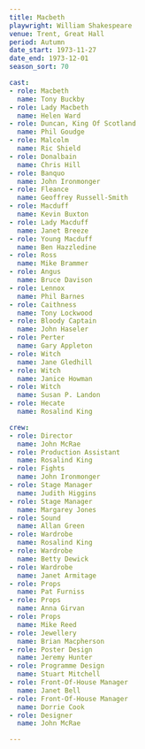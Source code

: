 ```yaml
---
title: Macbeth
playwright: William Shakespeare
venue: Trent, Great Hall
period: Autumn
date_start: 1973-11-27
date_end: 1973-12-01
season_sort: 70

cast:
- role: Macbeth
  name: Tony Buckby
- role: Lady Macbeth
  name: Helen Ward
- role: Duncan, King Of Scotland
  name: Phil Goudge
- role: Malcolm
  name: Ric Shield
- role: Donalbain
  name: Chris Hill
- role: Banquo
  name: John Ironmonger
- role: Fleance
  name: Geoffrey Russell-Smith
- role: Macduff
  name: Kevin Buxton
- role: Lady Macduff
  name: Janet Breeze
- role: Young Macduff
  name: Ben Hazzledine
- role: Ross
  name: Mike Brammer
- role: Angus
  name: Bruce Davison
- role: Lennox
  name: Phil Barnes
- role: Caithness
  name: Tony Lockwood
- role: Bloody Captain
  name: John Haseler
- role: Perter
  name: Gary Appleton
- role: Witch
  name: Jane Gledhill
- role: Witch
  name: Janice Howman
- role: Witch
  name: Susan P. Landon
- role: Hecate
  name: Rosalind King

crew:
- role: Director
  name: John McRae
- role: Production Assistant
  name: Rosalind King
- role: Fights
  name: John Ironmonger
- role: Stage Manager
  name: Judith Higgins
- role: Stage Manager
  name: Margarey Jones
- role: Sound
  name: Allan Green
- role: Wardrobe
  name: Rosalind King
- role: Wardrobe
  name: Betty Dewick
- role: Wardrobe
  name: Janet Armitage
- role: Props
  name: Pat Furniss
- role: Props
  name: Anna Girvan
- role: Props
  name: Mike Reed
- role: Jewellery
  name: Brian Macpherson
- role: Poster Design
  name: Jeremy Hunter
- role: Programme Design
  name: Stuart Mitchell
- role: Front-Of-House Manager
  name: Janet Bell
- role: Front-Of-House Manager
  name: Dorrie Cook
- role: Designer
  name: John McRae

---
```

